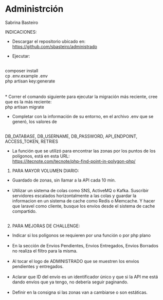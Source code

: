 # Administrción
Sabrina Basteiro

INDICACIONES:

* Descargar el repositorio ubicado en: https://github.com/sbasteiro/administrado

* Ejecutar:
</br>
composer install
</br>
cp .env.example .env
</br>
php artisan key:generate
</br></br></br>
* Correr el comando siguiente para ejecutar la migración más reciente, cree que es la más reciente:
</br>
php artisan migrate

* Completar con la información de su entorno, en el archivo .env que se generó, los valores de 
</br>
DB_DATABASE, DB_USERNAME, DB_PASSWORD, API_ENDPOINT, ACCESS_TOKEN, RETRIES

* La función que se utilizó para encontrar las zonas por los puntos de los polígonos, está en esta URL:
</br> https://itecnote.com/tecnote/php-find-point-in-polygon-php/



1) PARA MAYOR VOLUMEN DIARIO:

* Guardado de zonas, sin llamar a la API cada 10 min.
</br></br>
* Utilizar un sistema de colas como SNS, ActiveMQ o Kafka. 
Suscribir servidores escalados horizontalmente a las colas y guardar la informacion en un sistema de cache como Redis o Memcache.
Y hacer que laravel como cliente, busque los envíos desde el sistema de cache compartido.
</br></br>

2) PARA MEJORAS DE CHALLENGE:

* Indicar si los polígonos se requieren por una función o por php plano
</br></br>
* En la sección de Envios Pendientes, Envios Entregados, Envios Borrados no realiza el filtro para la misma.
</br></br>
* Al tocar el logo de ADMINISTRADO que se muestren los envios pendientes y entregados.
</br></br>
* Aclarar que ID del envío es un identificador único y que si la API me está dando envíos que ya tengo, no debería seguir paginando.
</br></br>
* Definir en la consigna si las zonas van a cambiarse o son estáticas.
